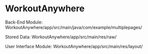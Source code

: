 # WorkoutAnywhere

Back-End Module: WorkoutAnywhere/app/src/main/java/com/example/multiplepages/

Stored Data: WorkoutAnywhere/app/src/main/res/raw/

User Interface Module: WorkoutAnywhere/app/src/main/res/layout/
